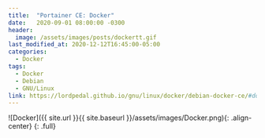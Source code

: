 ```yaml
---
title:  "Portainer CE: Docker"
date:   2020-09-01 08:00:00 -0300
header:
  image: /assets/images/posts/dockertt.gif
last_modified_at: 2020-12-12T16:45:00-05:00
categories:
  - Docker
tags:
  - Docker
  - Debian
  - GNU/Linux
link: https://lordpedal.github.io/gnu/linux/docker/debian-docker-ce/#docker-portainer-ce
---
```


![Docker]({{ site.url }}{{ site.baseurl }}/assets/images/Docker.png){: .align-center}
{: .full}
